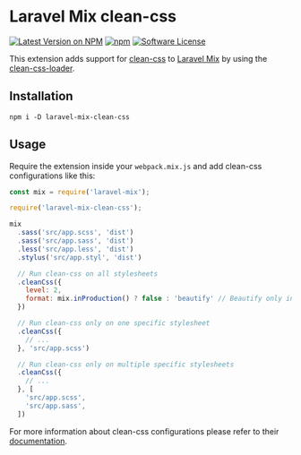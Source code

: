 # Laravel Mix clean-css
[![Latest Version on NPM](https://img.shields.io/npm/v/laravel-mix-clean-css.svg?style=flat-square)](https://npmjs.com/package/laravel-mix-clean-css)
[![npm](https://img.shields.io/npm/dt/laravel-mix-clean-css.svg?style=flat-square)](https://www.npmjs.com/package/laravel-mix-clean-css)
[![Software License](https://img.shields.io/npm/l/laravel-mix-clean-css.svg?style=flat-square)](LICENSE)

This extension adds support for [clean-css](https://github.com/jakubpawlowicz/clean-css) to [Laravel Mix](https://github.com/JeffreyWay/laravel-mix) by using the [clean-css-loader](https://github.com/retyui/clean-css-loader).

## Installation

```
npm i -D laravel-mix-clean-css
```

## Usage

Require the extension inside your ``webpack.mix.js`` and add clean-css configurations like this:

```javascript
const mix = require('laravel-mix');

require('laravel-mix-clean-css');

mix
  .sass('src/app.scss', 'dist')
  .sass('src/app.sass', 'dist')
  .less('src/app.less', 'dist')
  .stylus('src/app.styl', 'dist')

  // Run clean-css on all stylesheets
  .cleanCss({
    level: 2,
    format: mix.inProduction() ? false : 'beautify' // Beautify only in dev mode
  })

  // Run clean-css only on one specific stylesheet
  .cleanCss({
    // ...
  }, 'src/app.scss')

  // Run clean-css only on multiple specific stylesheets
  .cleanCss({
    // ...
  }, [
    'src/app.scss',
    'src/app.sass',
  ])
```

For more information about clean-css configurations please refer to their [documentation](https://github.com/jakubpawlowicz/clean-css/blob/master/README.md).